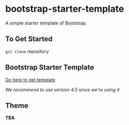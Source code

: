 # bootstrap-starter-template

A simple starter template of Bootstrap.

## To Get Started

`git clone` repository

## Bootstrap Starter Template

[Go here to get template](https://getbootstrap.com/docs/4.5/getting-started/introduction/#starter-template)

_We recommend to use version 4.5 since we're using it_

## Theme

**TBA**
